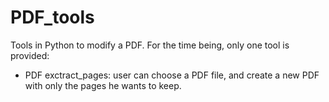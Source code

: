# PDF_tools
Tools in Python to modify a PDF.
For the time being, only one tool is provided:
* PDF exctract_pages: user can choose a PDF file, and create a new PDF with only the pages he wants to keep.
